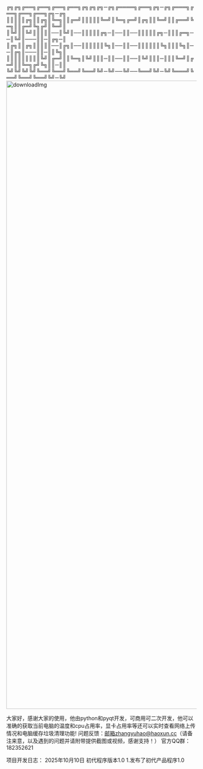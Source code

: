 ╔╗╔╗╔══╗╔══╗╔══╗╔══╗╔╗╔╗╔╗─╔╗╔════╗╔══╗╔╗─╔╗╔═══╗╔══╗╔══╗╔══╗╔╗─╔╗ ║║║║║╔╗║║╔╗║╚═╗║║╔═╝║║║║║╚═╝║╚═╗╔═╝║╔╗║║╚═╝║║╔══╝╚═╗║║╔═╝╚╗╔╝║╚═╝║ ║╚╝║║╚╝║║║║║──║╚╝║──║║║║║╔╗─║──║║──║║║║║╔╗─║║║╔═╗──║╚╝║───║║─║╔╗─║ ║╔╗║║╔╗║║║║║──║╔╗║──║║║║║║╚╗║──║║──║║║║║║╚╗║║║╚╗║──║╔╗║───║║─║║╚╗║ ║║║║║║║║║╚╝║╔═╝║║╚═╗║╚╝║║║─║║──║║──║╚╝║║║─║║║╚═╝║╔═╝║║╚═╗╔╝╚╗║║─║║ ╚╝╚╝╚╝╚╝╚══╝╚══╝╚══╝╚══╝╚╝─╚╝──╚╝──╚══╝╚╝─╚╝╚═══╝╚══╝╚══╝╚══╝╚╝─╚╝
<img width="1706" height="1664" alt="downloadImg" src="https://github.com/user-attachments/assets/b12349c6-2919-4526-bb27-5ceb928d84a4" />

大家好，感谢大家的使用，他由python和pyqt开发，可商用可二次开发，他可以准确的获取当前电脑的温度和cpu占用率，显卡占用率等还可以实时查看网络上传情况和电脑缓存垃圾清理功能!
问题反馈：邮箱zhangyuhao@haoxun.cc（请备注来意，以及遇到的问题并请附带提供截图或视频，感谢支持！） 官方QQ群：182352621

项目开发日志： 2025年10月10日 初代程序版本1.0 1.发布了初代产品程序1.0
